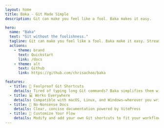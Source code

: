 ```yaml
---
layout: home
title: Baka - Git Made Simple
description: Git can make you feel like a fool. Baka makes it easy.

hero:
  name: "Baka"
  text: "Git without the foolishness."
  tagline: Git can make you feel like a fool. Baka make it easy. Streamline your workflow with smart shortcuts and intuitive commands.
  actions:
    - theme: brand
      text: Quickstart
      link: /docs
    - theme: alt
      text: Github
      link: https://github.com/chrisachoo/baka

features:
  - title: 🚀 Foolproof Git Shortcuts
    details: Tired of typing long Git commands? Baka simplifies them with easy shortcuts.
  - title: 💻 Works Everywhere
    details: Compatible with macOS, Linux, and Windows—wherever you write code.
  - title: 📖 No-Nonsense Docs
    details: Clear, concise documentation powered by VitePress
  - title: 🔧 Customize Your Flow
    details: Modify and add your own Git shortcuts to fit your workflow.
---
```

